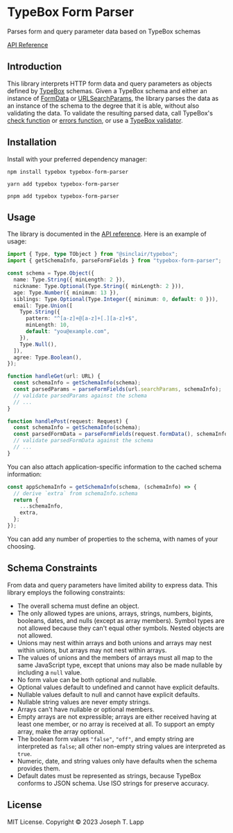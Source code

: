 # TypeBox Form Parser

Parses form and query parameter data based on TypeBox schemas

[API Reference](https://jtlapp.github.io/typebox-form-parser/)

## Introduction

This library interprets HTTP form data and query parameters as objects defined by [TypeBox](https://github.com/sinclairzx81/typebox) schemas. Given a TypeBox schema and either an instance of [FormData](https://developer.mozilla.org/en-US/docs/Web/API/FormData) or [URLSearchParams](https://developer.mozilla.org/en-US/docs/Web/API/URLSearchParams), the library parses the data as an instance of the schema to the degree that it is able, without also validating the data. To validate the resulting parsed data, call TypeBox's [check function](https://github.com/sinclairzx81/typebox#values-check) or [errors function](https://github.com/sinclairzx81/typebox#errors), or use a [TypeBox validator](https://github.com/jtlapp/typebox-validators).

## Installation

Install with your preferred dependency manager:

```
npm install typebox typebox-form-parser

yarn add typebox typebox-form-parser

pnpm add typebox typebox-form-parser
```

## Usage

The library is documented in the [API reference](https://jtlapp.github.io/typebox-form-parser/). Here is an example of usage:

```ts
import { Type, type TObject } from "@sinclair/typebox";
import { getSchemaInfo, parseFormFields } from "typebox-form-parser";

const schema = Type.Object({
  name: Type.String({ minLength: 2 }),
  nickname: Type.Optional(Type.String({ minLength: 2 })),
  age: Type.Number({ minimum: 13 }),
  siblings: Type.Optional(Type.Integer({ minimum: 0, default: 0 })),
  email: Type.Union([
    Type.String({
      pattern: "^[a-z]+@[a-z]+[.][a-z]+$",
      minLength: 10,
      default: "you@example.com",
    }),
    Type.Null(),
  ]),
  agree: Type.Boolean(),
});

function handleGet(url: URL) {
  const schemaInfo = getSchemaInfo(schema);
  const parsedParams = parseFormFields(url.searchParams, schemaInfo);
  // validate parsedParams against the schema
  // ...
}

function handlePost(request: Request) {
  const schemaInfo = getSchemaInfo(schema);
  const parsedFormData = parseFormFields(request.formData(), schemaInfo);
  // validate parsedFormData against the schema
  // ...
}
```

You can also attach application-specific information to the cached schema information:

```ts
const appSchemaInfo = getSchemaInfo(schema, (schemaInfo) => {
  // derive `extra` from schemaInfo.schema
  return {
    ...schemaInfo,
    extra,
  };
});
```

You can add any number of properties to the schema, with names of your choosing.

## Schema Constraints

From data and query parameters have limited ability to express data. This library employs the following constraints:

- The overall schema must define an object.
- The only allowed types are unions, arrays, strings, numbers, bigints, booleans, dates, and nulls (except as array members). Symbol types are not allowed because they can't equal other symbols. Nested objects are not allowed.
- Unions may nest within arrays and both unions and arrays may nest within unions, but arrays may not nest within arrays.
- The values of unions and the members of arrays must all map to the same JavaScript type, except that unions may also be made nullable by including a `null` value.
- No form value can be both optional and nullable.
- Optional values default to undefined and cannot have explicit defaults.
- Nullable values default to null and cannot have explicit defaults.
- Nullable string values are never empty strings.
- Arrays can't have nullable or optional members.
- Empty arrays are not expressible; arrays are either received having at least one member, or no array is received at all. To support an empty array, make the array optional.
- The boolean form values `"false"`, `"off"`, and empty string are interpreted as `false`; all other non-empty string values are interpreted as `true`.
- Numeric, date, and string values only have defaults when the schema provides them.
- Default dates must be represented as strings, because TypeBox conforms to JSON schema. Use ISO strings for preserve accuracy.

## License

MIT License. Copyright &copy; 2023 Joseph T. Lapp
